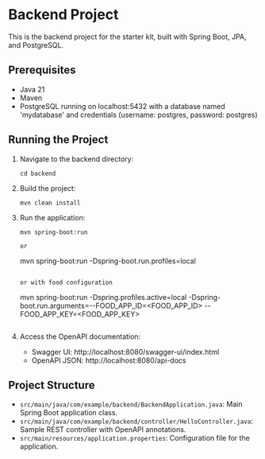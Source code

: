 # Backend Project

This is the backend project for the starter kit, built with Spring Boot, JPA, and PostgreSQL.

## Prerequisites

- Java 21
- Maven
- PostgreSQL running on localhost:5432 with a database named 'mydatabase' and credentials (username: postgres, password: postgres)

## Running the Project

1. Navigate to the backend directory:
   ```
   cd backend
   ```

2. Build the project:
   ```
   mvn clean install
   ```

3. Run the application:
   ```
   mvn spring-boot:run

   or

   ```
   mvn spring-boot:run -Dspring-boot.run.profiles=local
   ```

   or with food configuration
   ```
   mvn spring-boot:run -Dspring.profiles.active=local -Dspring-boot.run.arguments=--FOOD_APP_ID=<FOOD_APP_ID> --FOOD_APP_KEY=<FOOD_APP_KEY>
   ```

4. Access the OpenAPI documentation:
   - Swagger UI: http://localhost:8080/swagger-ui/index.html
   - OpenAPI JSON: http://localhost:8080/api-docs

## Project Structure

- `src/main/java/com/example/backend/BackendApplication.java`: Main Spring Boot application class.
- `src/main/java/com/example/backend/controller/HelloController.java`: Sample REST controller with OpenAPI annotations.
- `src/main/resources/application.properties`: Configuration file for the application. 